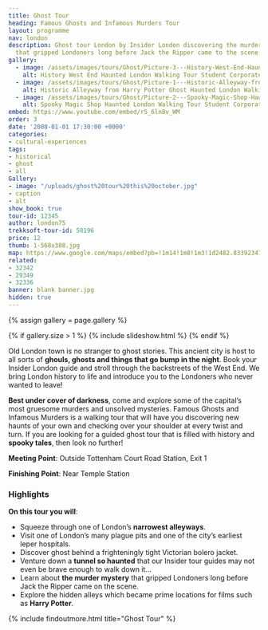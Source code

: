 ```yaml
---
title: Ghost Tour
heading: Famous Ghosts and Infamous Murders Tour
layout: programme
nav: london
description: Ghost tour London by Insider London discovering the murder mysteries
  that gripped Londoners long before Jack the Ripper came to the scene.
gallery:
  - image: /assets/images/tours/Ghost/Picture-3---History-West-End-Haunted-London-Walking-Tour-Student-Corporate-Group.jpg
    alt: History West End Haunted London Walking Tour Student Corporate Group
  - image: /assets/images/tours/Ghost/Picture-1---Historic-Alleyway-from-Harry-Potter-Ghost-Haunted-London-Walking-Tour-Student-Corporate-Group.jpg
    alt: Historic Alleyway from Harry Potter Ghost Haunted London Walking Tour Student Corporate Group
  - image: /assets/images/tours/Ghost/Picture-2---Spooky-Magic-Shop-Haunted-London-Walking-Tour-Student-Corporate-Group.jpg
    alt: Spooky Magic Shop Haunted London Walking Tour Student Corporate Group
embed: https://www.youtube.com/embed/r5_6ln8v_WM
order: 3
date: '2008-01-01 17:30:00 +0000'
categories:
- cultural-experiences
tags:
- historical
- ghost
- all
Gallery:
- image: "/uploads/ghost%20tour%20this%20october.jpg"
- caption
- alt
show_book: true
tour-id: 12345
author: london75
trekksoft-tour-id: 50196
price: 12
thumb: 1-568x388.jpg
map: https://www.google.com/maps/embed?pb=!1m14!1m8!1m3!1d2482.8339234717528!2d-0.1306618!3d51.5162628!3m2!1i1024!2i768!4f13.1!3m3!1m2!1s0x48761b2d6bcc0c53%3A0xc17011138a7f29da!2sTottenham+Court+Road+Station!5e0!3m2!1sen!2sus!4v1438592163974
related:
- 32342
- 29349
- 32336
banner: blank banner.jpg
hidden: true
---
```


{% assign gallery = page.gallery %}

{% if gallery.size > 1 %}
  {% include slideshow.html %}
{% endif %}


Old London town is no stranger to ghost stories. This ancient city is host to all sorts of **ghouls, ghosts and things that go bump in the night**. Book your Insider London guide and stroll through the backstreets of the West End. We bring London history to life and introduce you to the Londoners who never wanted to leave!

**Best under cover of darkness**, come and explore some of the capital’s most gruesome murders and unsolved mysteries. Famous Ghosts and Infamous Murders is a walking tour that will have you discovering new haunts of your own and checking over your shoulder at every twist and turn. If you are looking for a guided ghost tour that is filled with history and **spooky tales**, then look no further!

**Meeting Point**: Outside Tottenham Court Road Station, Exit 1

**Finishing Point**: Near Temple Station

### Highlights

**On this tour you will**:

* Squeeze through one of London’s **narrowest alleyways**.
* Visit one of London’s many plague pits and one of the city’s earliest leper hospitals.
* Discover ghost behind a frighteningly tight Victorian bolero jacket.
* Venture down a **tunnel so haunted** that our Insider tour guides may not even be brave enough to walk down it…
* Learn about **the murder mystery** that gripped Londoners long before Jack the Ripper came on the scene.
* Explore the hidden alleys which became prime locations for films such as **Harry Potter**.

{% include findoutmore.html title="Ghost Tour" %}
